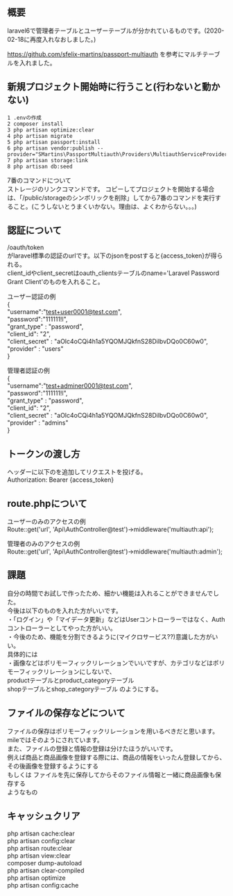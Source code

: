 ## 概要
laravel6で管理者テーブルとユーザーテーブルが分かれているものです。(2020-02-18に再度入れなおしました。)

https://github.com/sfelix-martins/passport-multiauth
を参考にマルチテーブルを入れました。

## 新規プロジェクト開始時に行うこと(行わないと動かない)
```
1 .envの作成
2 composer install
3 php artisan optimize:clear
4 php artisan migrate
5 php artisan passport:install
6 php artisan vendor:publish --provider="SMartins\PassportMultiauth\Providers\MultiauthServiceProvider"
7 php artisan storage:link
8 php artisan db:seed
```

7番のコマンドについて  
ストレージのリンクコマンドです。
コピーしてプロジェクトを開始する場合は、「/public/storageのシンボリックを削除」してから7番のコマンドを実行すること。(こうしないとうまくいかない。理由は、よくわからない。。。)  



## 認証について
/oauth/token  
がlaravel標準の認証のurlです。以下のjsonをpostすると{access_token}が得られる。  
client_idやclient_secretはoauth_clientsテーブルのname='Laravel Password Grant Client'のものを入れること。

ユーザー認証の例  
{  
    "username":"test+user0001@test.com",  
    "password":"111111!l",  
    "grant_type" : "password",  
    "client_id": "2",  
    "client_secret" : "aOlc4oCQi4h1a5YQOMJQkfnS28DilbvDQo0C60w0",  
    "provider" : "users"  
}

管理者認証の例  
{  
    "username":"test+adminer0001@test.com",  
    "password":"111111!l",  
    "grant_type" : "password",  
    "client_id": "2",  
    "client_secret" : "aOlc4oCQi4h1a5YQOMJQkfnS28DilbvDQo0C60w0",  
    "provider" : "admins"  
}


## トークンの渡し方
ヘッダーに以下のを追加してリクエストを投げる。  
Authorization: Bearer {access_token}


## route.phpについて
ユーザーのみのアクセスの例  
Route::get('url', 'Api\AuthController@test')->middleware('multiauth:api');  

管理者のみのアクセスの例  
Route::get('url', 'Api\AuthController@test')->middleware('multiauth:admin');  


## 課題
自分の時間でお試しで作ったため、細かい機能は入れることができませんでした。  
今後は以下のものを入れた方がいいです。  
・「ログイン」や「マイデータ更新」などはUserコントローラーではなく、Authコントローラーとしてやった方がいい。  
・今後のため、機能を分割できるように(マイクロサービス??)意識した方がいい。  
具体的には  
・画像などはポリモーフィックリレーションでいいですが、カテゴリなどはポリモーフィックリレーションにしないで、  
productテーブルとproduct_categoryテーブル  
shopテーブルとshop_categoryテーブル 
のようにする。


## ファイルの保存などについて
ファイルの保存はポリモーフィックリレーションを用いるべきだと思います。mileではそのようにされています。  
また、ファイルの登録と情報の登録は分けたほうがいいです。  
例えば商品と商品画像を登録する際には、商品の情報をいったん登録してから、その後画像を登録するようにする  
もしくは
ファイルを先に保存してからそのファイル情報と一緒に商品画像も保存する  
ようなもの

## キャッシュクリア
php artisan cache:clear  
php artisan config:clear  
php artisan route:clear  
php artisan view:clear  
composer dump-autoload  
php artisan clear-compiled  
php artisan optimize  
php artisan config:cache

